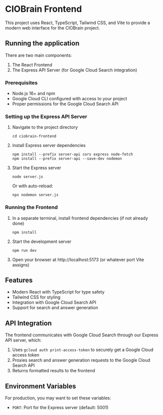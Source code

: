 # CIOBrain Frontend

This project uses React, TypeScript, Tailwind CSS, and Vite to provide a modern web interface for the CIOBrain project.

## Running the application

There are two main components:
1. The React Frontend
2. The Express API Server (for Google Cloud Search integration)

### Prerequisites

- Node.js 16+ and npm
- Google Cloud CLI configured with access to your project 
- Proper permissions for the Google Cloud Search API

### Setting up the Express API Server

1. Navigate to the project directory
   ```
   cd ciobrain-frontend
   ```

2. Install Express server dependencies
   ```
   npm install --prefix server-api cors express node-fetch
   npm install --prefix server-api --save-dev nodemon
   ```

3. Start the Express server
   ```
   node server.js
   ```
   Or with auto-reload:
   ```
   npx nodemon server.js
   ```

### Running the Frontend

1. In a separate terminal, install frontend dependencies (if not already done)
   ```
   npm install
   ```

2. Start the development server
   ```
   npm run dev
   ```

3. Open your browser at http://localhost:5173 (or whatever port Vite assigns)

## Features

- Modern React with TypeScript for type safety
- Tailwind CSS for styling
- Integration with Google Cloud Search API
- Support for search and answer generation

## API Integration

The frontend communicates with Google Cloud Search through our Express API server, which:

1. Uses `gcloud auth print-access-token` to securely get a Google Cloud access token
2. Proxies search and answer generation requests to the Google Cloud Search API
3. Returns formatted results to the frontend

## Environment Variables

For production, you may want to set these variables:
- `PORT`: Port for the Express server (default: 5001)

